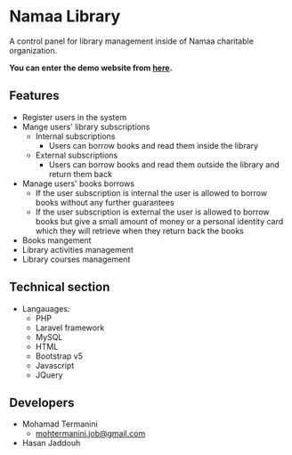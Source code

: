 # Namaa Library
A control panel for library management inside of Namaa charitable organization.

**You can enter the demo website from [here](http://namaa-library.herokuapp.com).**

## Features
* Register users in the system
* Mange users' library subscriptions
    * Internal subscriptions
        * Users can borrow books and read them inside the library
    * External subscriptions
        * Users can borrow books and read them outside the library and return them back
* Manage users' books borrows
    * If the user subscription is internal the user is allowed to borrow books without any further guarantees
    * If the user subscription is external the user is allowed to borrow books but give a small amount of money or a personal identity card which they will retrieve when they return back the books
* Books mangement
* Library activities management
* Library courses management

## Technical section
* Langauages:
    * PHP
    * Laravel framework
    * MySQL
    * HTML
    * Bootstrap v5
    * Javascript 
    * JQuery

## Developers
* Mohamad Termanini
    * mohtermanini.job@gmail.com
* Hasan Jaddouh